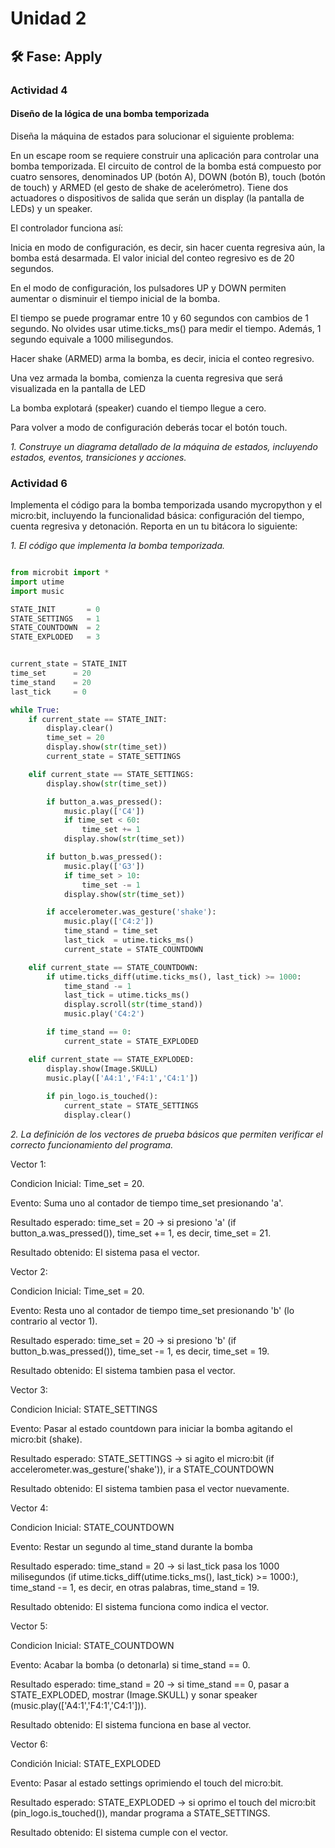 # Unidad 2


## 🛠 Fase: Apply

### Actividad 4

#### Diseño de la lógica de una bomba temporizada

Diseña la máquina de estados para solucionar el siguiente problema:

En un escape room se requiere construir una aplicación para controlar una bomba temporizada. El circuito de control de la bomba está compuesto por cuatro sensores, denominados UP (botón A), DOWN (botón B), touch (botón de touch) y ARMED (el gesto de shake de acelerómetro). Tiene dos actuadores o dispositivos de salida que serán un display (la pantalla de LEDs) y un speaker.

El controlador funciona así:

Inicia en modo de configuración, es decir, sin hacer cuenta regresiva aún, la bomba está desarmada. El valor inicial del conteo regresivo es de 20 segundos.

En el modo de configuración, los pulsadores UP y DOWN permiten aumentar o disminuir el tiempo inicial de la bomba.

El tiempo se puede programar entre 10 y 60 segundos con cambios de 1 segundo. No olvides usar utime.ticks_ms() para medir el tiempo. Además, 1 segundo equivale a 1000 milisegundos.

Hacer shake (ARMED) arma la bomba, es decir, inicia el conteo regresivo.

Una vez armada la bomba, comienza la cuenta regresiva que será visualizada en la pantalla de LED

La bomba explotará (speaker) cuando el tiempo llegue a cero.

Para volver a modo de configuración deberás tocar el botón touch.

*1. Construye un diagrama detallado de la máquina de estados, incluyendo estados, eventos, transiciones y acciones.*

### Actividad 6

Implementa el código para la bomba temporizada usando mycropython y el micro:bit, incluyendo la funcionalidad básica: configuración del tiempo, cuenta regresiva y detonación.
Reporta en un tu bitácora lo siguiente:

*1. El código que implementa la bomba temporizada.*

```Python

from microbit import *
import utime
import music

STATE_INIT       = 0
STATE_SETTINGS   = 1
STATE_COUNTDOWN  = 2
STATE_EXPLODED   = 3


current_state = STATE_INIT
time_set      = 20  
time_stand    = 20  
last_tick     = 0    

while True:
    if current_state == STATE_INIT:
        display.clear()
        time_set = 20
        display.show(str(time_set))
        current_state = STATE_SETTINGS    

    elif current_state == STATE_SETTINGS:
        display.show(str(time_set))   

        if button_a.was_pressed():
            music.play(['C4'])
            if time_set < 60:
                time_set += 1
            display.show(str(time_set))

        if button_b.was_pressed():
            music.play(['G3'])
            if time_set > 10:
                time_set -= 1
            display.show(str(time_set))

        if accelerometer.was_gesture('shake'):
            music.play(['C4:2'])
            time_stand = time_set
            last_tick  = utime.ticks_ms()
            current_state = STATE_COUNTDOWN

    elif current_state == STATE_COUNTDOWN:
        if utime.ticks_diff(utime.ticks_ms(), last_tick) >= 1000:
            time_stand -= 1
            last_tick = utime.ticks_ms()
            display.scroll(str(time_stand))
            music.play('C4:2')   

        if time_stand == 0:
            current_state = STATE_EXPLODED

    elif current_state == STATE_EXPLODED:
        display.show(Image.SKULL)
        music.play(['A4:1','F4:1','C4:1'])
        
        if pin_logo.is_touched():
            current_state = STATE_SETTINGS
            display.clear()

```

   
*2. La definición de los vectores de prueba básicos que permiten verificar el correcto funcionamiento del programa.*

Vector 1: 

Condicion Inicial: Time_set = 20.

Evento: Suma uno al contador de tiempo time_set presionando 'a'. 

Resultado esperado: time_set = 20 -> si presiono 'a' (if button_a.was_pressed()), time_set += 1, es decir, time_set = 21. 

Resultado obtenido: El sistema pasa el vector.

Vector 2: 

Condicion Inicial: Time_set = 20.

Evento: Resta uno al contador de tiempo time_set presionando 'b' (lo contrario al vector 1). 

Resultado esperado: time_set = 20 -> si presiono 'b' (if button_b.was_pressed()), time_set -= 1, es decir, time_set = 19. 

Resultado obtenido: El sistema tambien pasa el vector.

Vector 3: 

Condicion Inicial: STATE_SETTINGS

Evento: Pasar al estado countdown para iniciar la bomba agitando el micro:bit (shake).

Resultado esperado: STATE_SETTINGS -> si agito el micro:bit (if accelerometer.was_gesture('shake')), ir a STATE_COUNTDOWN

Resultado obtenido: El sistema tambien pasa el vector nuevamente.

Vector 4: 

Condicion Inicial: STATE_COUNTDOWN

Evento: Restar un segundo al time_stand durante la bomba

Resultado esperado: time_stand = 20 -> si last_tick pasa los 1000 milisegundos (if utime.ticks_diff(utime.ticks_ms(), last_tick) >= 1000:), time_stand -= 1, es decir, en otras palabras, time_stand = 19.

Resultado obtenido: El sistema funciona como indica el vector.

Vector 5: 

Condicion Inicial: STATE_COUNTDOWN

Evento: Acabar la bomba (o detonarla) si time_stand == 0.

Resultado esperado: time_stand = 20 -> si time_stand == 0, pasar a STATE_EXPLODED, mostrar (Image.SKULL) y sonar speaker (music.play(['A4:1','F4:1','C4:1'])).

Resultado obtenido: El sistema funciona en base al vector.

Vector 6:

Condición Inicial: STATE_EXPLODED

Evento: Pasar al estado settings oprimiendo el touch del micro:bit.

Resultado esperado: STATE_EXPLODED -> si oprimo el touch del micro:bit (pin_logo.is_touched()), mandar programa a STATE_SETTINGS.

Resultado obtenido: El sistema cumple con el vector.



